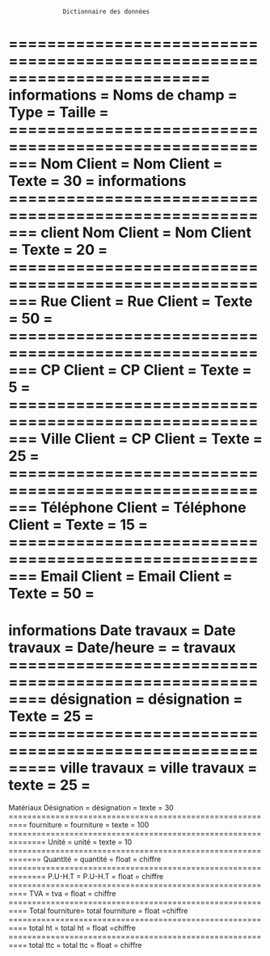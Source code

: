                    Dictionnaire des données
=========================================================================
                      informations   = Noms de champ    = Type  = Taille  =
                    =======================================================
                    Nom Client      = Nom Client       = Texte =  30      =
informations        =======================================================
 client              Nom Client      = Nom Client       = Texte =  20     =
                    =======================================================
                     Rue Client      = Rue Client       = Texte =  50     =
                    =======================================================
                      CP Client      =  CP Client       = Texte =  5      =
                    =======================================================
                    Ville Client     = CP Client        = Texte =  25     =
                    =======================================================
                    Téléphone Client = Téléphone Client = Texte =  15     =
                    =======================================================
                    Email Client     = Email Client     = Texte =  50     =
 ==========================================================================
informations        Date travaux     = Date travaux     = Date/heure  =   =
travaux            ========================================================
                   désignation       = désignation   = Texte  =     25    =    
                   =========================================================
                   ville travaux     = ville travaux   = texte = 25       =
============================================================================

Matériaux          Désignation             = désignation  =  texte    =   30
                 ==========================================================
                 fourniture              =  fourniture =   texte =      100
               ==============================================================
                   Unité                = unité         = texte      = 10  
                =============================================================
                Quantité                = quantité      = float     = chiffre
                ==============================================================
                P.U-H.T                 = P.U-H.T       = float     =  chiffre
                 ==========================================================
                  TVA                  = tva =          float       = chiffre
                  ==========================================================
                  Total fourniture=  total fourniture = float      =chiffre
                  ==========================================================
                  total ht           = total ht = float         =chiffre
                  ==========================================================
                 total ttc           = total ttc       = float    =  chiffre